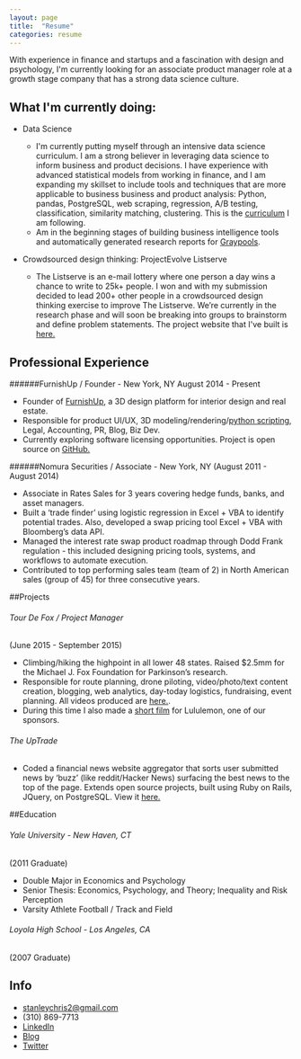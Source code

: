 ```yaml
---
layout: page
title:  "Resume"
categories: resume 
---
```

With experience in finance and startups and a fascination with design and psychology, I'm currently looking for an associate product manager role at a growth stage company that has a strong data science culture. 

## What I'm currently doing:
- Data Science
	- I'm currently putting myself through an intensive data science curriculum. I am a strong believer in leveraging data science to inform business and product decisions. I have experience with advanced statistical models from working in finance, and I am expanding my skillset to include tools and techniques that are more applicable to business business and product analysis: Python, pandas, PostgreSQL, web scraping, regression, A/B testing, classification, similarity matching, clustering. This is the [curriculum](http://cs109.github.io/2015/pages/videos.html) I am following. 
	- Am in the beginning stages of building business intelligence tools and automatically generated research reports for [Graypools](http://www.graypools.com). 

- Crowdsourced design thinking: ProjectEvolve Listserve
	- The Listserve is an e-mail lottery where one person a day wins a chance to write to 25k+ people. I won and with my submission decided to lead 200+ other people in a crowdsourced design thinking exercise to improve The Listserve. We’re currently in the research phase and will soon be breaking into groups to brainstorm and define problem statements. The project website that I've built is [here.](http://project-evolve-listserve.github.io/home)

## Professional Experience

######FurnishUp / Founder - New York, NY 
August 2014 - Present

- Founder of [FurnishUp](http://www.furnishup.com), a 3D design platform for interior design and real estate. 
- Responsible for product UI/UX, 3D modeling/rendering/[python scripting](https://github.com/stanleychris2/FurnishUp-Render-Scripts), Legal, Accounting, PR, Blog, Biz Dev.
- Currently exploring software licensing opportunities. Project is open source on [GitHub.](https://github.com/furnishup/blueprint3d) 

######Nomura Securities / Associate - New York, NY 
(August 2011 - August 2014)

- Associate in Rates Sales for 3 years covering hedge funds, banks, and asset managers. 
- Built a ‘trade finder’ using logistic regression in Excel + VBA to identify potential trades. Also, developed a swap pricing tool Excel + VBA with Bloomberg’s data API.
- Managed the interest rate swap product roadmap through Dodd Frank regulation - this included designing pricing tools, systems, and workflows to automate execution. 
- Contributed to top performing sales team (team of 2) in North American sales (group of 45) for three consecutive years. 

##Projects 

###### Tour De Fox / Project Manager				 
(June 2015 - September 2015)

- Climbing/hiking the highpoint in all lower 48 states. Raised $2.5mm for the Michael J. Fox Foundation for Parkinson’s research. 
- Responsible for route planning, drone piloting, video/photo/text content creation, blogging, web analytics, day-today logistics, fundraising, event planning. All videos produced are [here.](https://www.youtube.com/channel/UCe89PYImxI6d6dAxfU_YTlQ). 
- During this time I also made a [short film](https://vimeo.com/143569369) for Lululemon, one of our sponsors. 

###### The UpTrade
- Coded a financial news website aggregator that sorts user submitted news by ‘buzz’ (like reddit/Hacker News) surfacing the best news to the top of the page. Extends open source projects, built using Ruby on Rails, JQuery, on PostgreSQL. View it [here.](http://www.theuptrade.com)

##Education

###### Yale University - New Haven, CT
(2011 Graduate) 

- Double Major in Economics and Psychology 
- Senior Thesis: Economics, Psychology, and Theory; Inequality and Risk Perception
- Varsity Athlete Football / Track and Field 

###### Loyola High School - Los Angeles, CA
(2007 Graduate) 	

## Info

- stanleychris2@gmail.com
- (310) 869-7713
- [LinkedIn](https://www.linkedin.com/in/chris-stanley-29b20519)
- [Blog](stanleychris2.github.io/home)
- [Twitter](https://twitter.com/christanley22)

